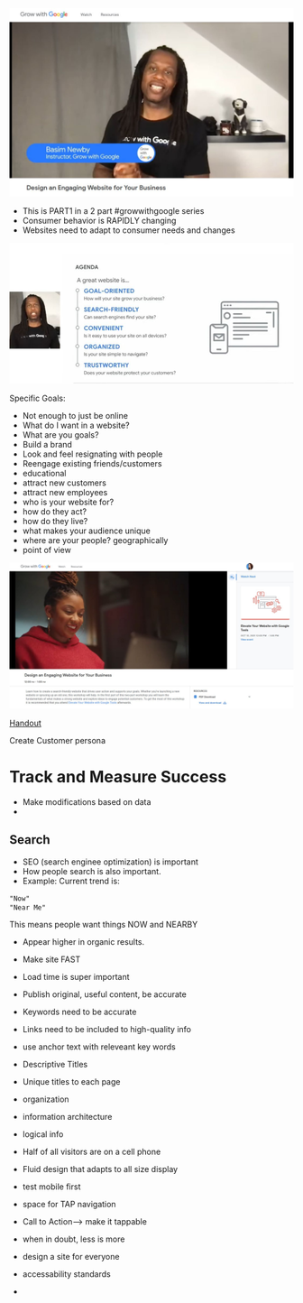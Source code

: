 ![instuctor](https://github.com/EO4wellness/T-I-L/blob/main/Events/Google/Part1.jpg)

* This is PART1 in a 2 part #growwithgoogle series
* Consumer behavior is RAPIDLY changing
* Websites need to adapt to consumer needs and changes 


![outline](https://github.com/EO4wellness/T-I-L/blob/main/Events/Google/what-makes-a-good-website.jpg)

Specific Goals: 
* Not enough to just be online
* What do I want in a website?
* What are you goals?
* Build a brand
* Look and feel resignating with people
* Reengage existing friends/customers 
* educational 
* attract new customers
* attract new employees 
* who is your website for? 
* how do they act?  
* how do they live? 
* what makes your audience unique 
* where are your people?  geographically
* point of view 

![example](https://github.com/EO4wellness/T-I-L/blob/main/Events/Google/2021-10-05-grow-with-google_website-tips.jpg)

[Handout](https://github.com/EO4wellness/T-I-L/blob/main/Events/Google/Design%20an%20Engaging%20Website%20for%20Your%20Business.pdf)

Create Customer persona
![]()

# Track and Measure Success 
* Make modifications based on data 
* 

## Search 
* SEO (search enginee optimization) is important
* How people search is also important.
* Example: Current trend is: 
```
"Now"
"Near Me" 
```
This means people want things NOW and NEARBY
* Appear higher in organic results. 
* Make site FAST
* Load time is super important 
* Publish original, useful content, be accurate
* Keywords need to be accurate 
* Links need to be included to high-quality info 
* use anchor text with releveant key words 
* Descriptive Titles
* Unique titles to each page
* organization
* information architecture
* logical info 
* Half of all visitors are on a cell phone 


* Fluid design that adapts to all size display
* test mobile first 
* space for TAP navigation 
* Call to Action--> make it tappable 
* when in doubt, less is more 
* design a site for everyone 
* accessability standards 
* 
